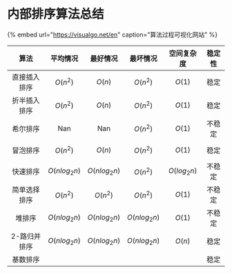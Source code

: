 # 内部排序算法总结

{% embed url="https://visualgo.net/en" caption="算法过程可视化网站" %}



| 算法 | 平均情况 | 最好情况 | 最坏情况 | 空间复杂度 | 稳定性 |
| :---: | :---: | :---: | :---: | :---: | :---: |
| 直接插入排序 |  $$O(n^2)$$  |  $$O(n)$$  | $$O(n^2)$$  | $$O(1)$$  | 稳定 |
| 折半插入排序 | $$O(n^2)$$  |  $$O(n)$$  | $$O(n^2)$$  | $$O(1)$$  | 稳定 |
| 希尔排序 | Nan | Nan | $$O(n^2)$$  | $$O(1)$$  | 不稳定 |
| 冒泡排序 | $$O(n^2)$$  | $$O(n)$$ | $$O(n^2)$$  | $$O(1)$$  | 稳定 |
| 快速排序 | $$O(nlog_2n)$$  | $$O(nlog_2n)$$  | $$O(n^2)$$  | $$O(log_2n)$$  | 不稳定 |
| 简单选择排序 | $$O(n^2)$$  | $$O(n^2)$$  | $$O(n^2)$$  | $$O(1)$$  | 不稳定 |
| 堆排序 | $$O(nlog_2n)$$  | $$O(nlog_2n)$$  | $$O(nlog_2n)$$  | $$O(1)$$  | 不稳定 |
| 2-路归并排序 | $$O(nlog_2n)$$  | $$O(nlog_2n)$$  | $$O(nlog_2n)$$  | $$O(n)$$  | 稳定 |
| 基数排序 |  |  |  |  | 稳定 |



